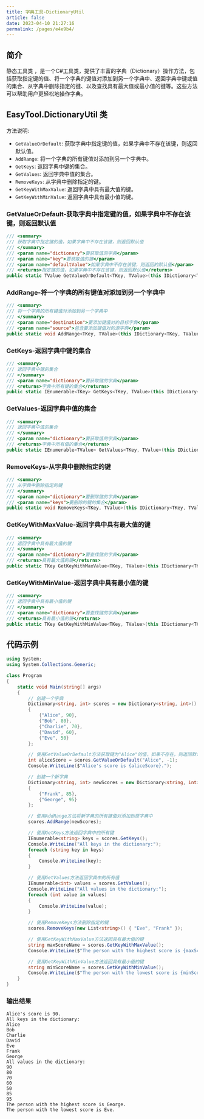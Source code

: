 ```yaml
---
title: 字典工具-DictionaryUtil
article: false
date: 2023-04-10 21:27:16
permalink: /pages/e4e9b4/
---
```


## 简介

静态工具类 <Badge text="DictionaryUtil"/>，是一个C#工具类，提供了丰富的字典（Dictionary）操作方法，包括获取指定键的值、将一个字典的键值对添加到另一个字典中、返回字典中键或值的集合、从字典中删除指定的键、以及查找具有最大值或最小值的键等。这些方法可以帮助用户更轻松地操作字典。

## EasyTool.DictionaryUtil 类

方法说明:

- `GetValueOrDefault`: 获取字典中指定键的值，如果字典中不存在该键，则返回默认值。
- `AddRange`: 将一个字典的所有键值对添加到另一个字典中。
- `GetKeys`: 返回字典中键的集合。
- `GetValues`: 返回字典中值的集合。
- `RemoveKeys`: 从字典中删除指定的键。
- `GetKeyWithMaxValue`: 返回字典中具有最大值的键。
- `GetKeyWithMinValue`: 返回字典中具有最小值的键。

### GetValueOrDefault-获取字典中指定键的值，如果字典中不存在该键，则返回默认值

```csharp
/// <summary>
/// 获取字典中指定键的值，如果字典中不存在该键，则返回默认值
/// </summary>
/// <param name="dictionary">要获取值的字典</param>
/// <param name="key">要获取值的键</param>
/// <param name="defaultValue">如果字典中不存在该键，则返回的默认值</param>
/// <returns>指定键的值，如果字典中不存在该键，则返回默认值</returns>
public static TValue GetValueOrDefault<TKey, TValue>(this IDictionary<TKey, TValue> dictionary, TKey key, TValue defaultValue = default)
```

### AddRange-将一个字典的所有键值对添加到另一个字典中

```csharp
/// <summary>
/// 将一个字典的所有键值对添加到另一个字典中
/// </summary>
/// <param name="destination">要添加键值对的目标字典</param>
/// <param name="source">包含要添加键值对的源字典</param>
public static void AddRange<TKey, TValue>(this IDictionary<TKey, TValue> destination, IDictionary<TKey, TValue> source)
```

### GetKeys-返回字典中键的集合

```csharp
/// <summary>
/// 返回字典中键的集合
/// </summary>
/// <param name="dictionary">要获取键的字典</param>
/// <returns>字典中所有键的集合</returns>
public static IEnumerable<TKey> GetKeys<TKey, TValue>(this IDictionary<TKey, TValue> dictionary)
```

### GetValues-返回字典中值的集合

```csharp
/// <summary>
/// 返回字典中值的集合
/// </summary>
/// <param name="dictionary">要获取值的字典</param>
/// <returns>字典中所有值的集合</returns>
public static IEnumerable<TValue> GetValues<TKey, TValue>(this IDictionary<TKey, TValue> dictionary)
```

### RemoveKeys-从字典中删除指定的键

```csharp
/// <summary>
/// 从字典中删除指定的键
/// </summary>
/// <param name="dictionary">要删除键的字典</param>
/// <param name="keys">要删除的键的集合</param>
public static void RemoveKeys<TKey, TValue>(this IDictionary<TKey, TValue> dictionary, IEnumerable<TKey> keys)
```

### GetKeyWithMaxValue-返回字典中具有最大值的键

```csharp
/// <summary>
/// 返回字典中具有最大值的键
/// </summary>
/// <param name="dictionary">要查找键的字典</param>
/// <returns>具有最大值的键</returns>
public static TKey GetKeyWithMaxValue<TKey, TValue>(this IDictionary<TKey, TValue> dictionary) where TValue : IComparable<TValue>
```

### GetKeyWithMinValue-返回字典中具有最小值的键

```csharp
/// <summary>
/// 返回字典中具有最小值的键
/// </summary>
/// <param name="dictionary">要查找键的字典</param>
/// <returns>具有最小值的键</returns>
public static TKey GetKeyWithMinValue<TKey, TValue>(this IDictionary<TKey, TValue> dictionary) where TValue : IComparable<TValue>
```

## 代码示例

```csharp
using System;
using System.Collections.Generic;

class Program
{
    static void Main(string[] args)
    {
        // 创建一个字典
        Dictionary<string, int> scores = new Dictionary<string, int>()
        {
            {"Alice", 90},
            {"Bob", 80},
            {"Charlie", 70},
            {"David", 60},
            {"Eve", 50}
        };

        // 使用GetValueOrDefault方法获取键为"Alice"的值，如果不存在，则返回默认值-1
        int aliceScore = scores.GetValueOrDefault("Alice", -1);
        Console.WriteLine($"Alice's score is {aliceScore}.");

        // 创建一个新字典
        Dictionary<string, int> newScores = new Dictionary<string, int>()
        {
            {"Frank", 85},
            {"George", 95}
        };

        // 使用AddRange方法将新字典的所有键值对添加到原字典中
        scores.AddRange(newScores);

        // 使用GetKeys方法返回字典中的所有键
        IEnumerable<string> keys = scores.GetKeys();
        Console.WriteLine("All keys in the dictionary:");
        foreach (string key in keys)
        {
            Console.WriteLine(key);
        }

        // 使用GetValues方法返回字典中的所有值
        IEnumerable<int> values = scores.GetValues();
        Console.WriteLine("All values in the dictionary:");
        foreach (int value in values)
        {
            Console.WriteLine(value);
        }

        // 使用RemoveKeys方法删除指定的键
        scores.RemoveKeys(new List<string>() { "Eve", "Frank" });

        // 使用GetKeyWithMaxValue方法返回具有最大值的键
        string maxScoreName = scores.GetKeyWithMaxValue();
        Console.WriteLine($"The person with the highest score is {maxScoreName}.");

        // 使用GetKeyWithMinValue方法返回具有最小值的键
        string minScoreName = scores.GetKeyWithMinValue();
        Console.WriteLine($"The person with the lowest score is {minScoreName}.");
    }
}
```

### 输出结果

```
Alice's score is 90.
All keys in the dictionary:
Alice
Bob
Charlie
David
Eve
Frank
George
All values in the dictionary:
90
80
70
60
50
85
95
The person with the highest score is George.
The person with the lowest score is Eve.
```